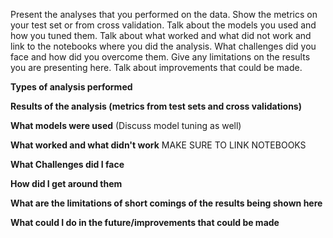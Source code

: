 Present the analyses that you performed on the data. Show the metrics on your test set or from cross validation. Talk about the models you used and how you tuned them. Talk about what worked and what did not work and link to the notebooks where you did the analysis. What challenges did you face and how did you overcome them. Give any limitations on the results you are presenting here. Talk about improvements that could be made.

__Types of analysis performed__

__Results of the analysis (metrics from test sets and cross validations)__

__What models were used__ (Discuss model tuning as well)

__What worked and what didn't work__ MAKE SURE TO LINK NOTEBOOKS

__What Challenges did I face__

__How did I get around them__

__What are the limitations of short comings of the results being shown here__

__What could I do in the future/improvements that could be made__